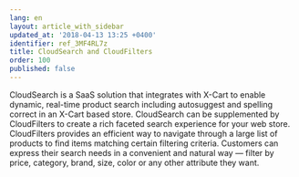 ```yaml
---
lang: en
layout: article_with_sidebar
updated_at: '2018-04-13 13:25 +0400'
identifier: ref_3MF4RL7z
title: CloudSearch and CloudFilters
order: 100
published: false
---
```


CloudSearch is a SaaS solution that integrates with X-Cart to enable dynamic, real-time product search including autosuggest and spelling correct in an X-Cart based store. CloudSearch can be supplemented by CloudFilters to create a rich faceted search experience for your web store. CloudFilters provides an efficient way to navigate through a large list of products to find items matching certain filtering criteria. Customers can express their search needs in a convenient and natural way — filter by price, category, brand, size, color or any other attribute they want.

